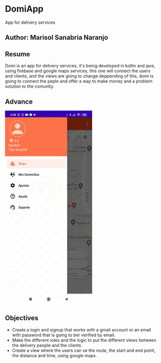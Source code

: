 # DomiApp
App for delivery services

## Author: Marisol Sanabria Naranjo

## Resume

Domi is an app for delivery services, it's being developed in kotlin and jave, using firebase and google maps services, this one will connect the users and clients, and the views are going to change deppending of this, domi is going to connect the peple and offer a way to make money and a problem solution to the comunity.

## Advance

![](https://github.com/marisolsanabria/Domi/blob/master/Domi%20video.gif)

## Objectives

- Create a login and signup that works with a gmail account or an email with password that is going to ber verified by email.
- Make the different roles and the logic to put the different views between the delivery people and the clients.
- Create a view where the users can se the route, the start and end point, the distance and time, using google maps.
